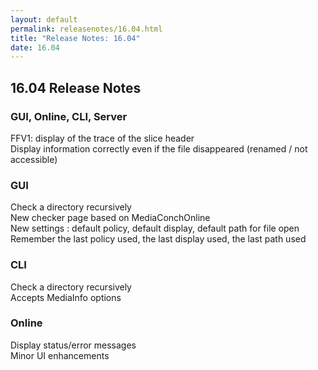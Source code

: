 ```yaml
---
layout: default
permalink: releasenotes/16.04.html
title: "Release Notes: 16.04"
date: 16.04
---
```

## 16.04 Release Notes

### GUI, Online, CLI, Server

FFV1: display of the trace of the slice header  
Display information correctly even if the file disappeared (renamed / not accessible)  

### GUI

Check a directory recursively  
New checker page based on MediaConchOnline  
New settings : default policy, default display, default path for file open  
Remember the last policy used, the last display used, the last path used  

### CLI

Check a directory recursively  
Accepts MediaInfo options  

### Online

Display status/error messages  
Minor UI enhancements  

